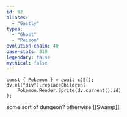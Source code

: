 ```yaml
---
id: 92
aliases:
  - "Gastly"
types:
  - "Ghost"
  - "Poison"
evolution-chain: 40
base-stats: 310
legendary: false
mythical: false
---
```

```dataviewjs
const { Pokemon } = await cJS();
dv.el("div").replaceChildren(
	Pokemon.Render.Sprite(dv.current().id)
);
```

some sort of dungeon? otherwise [[Swamp]]
